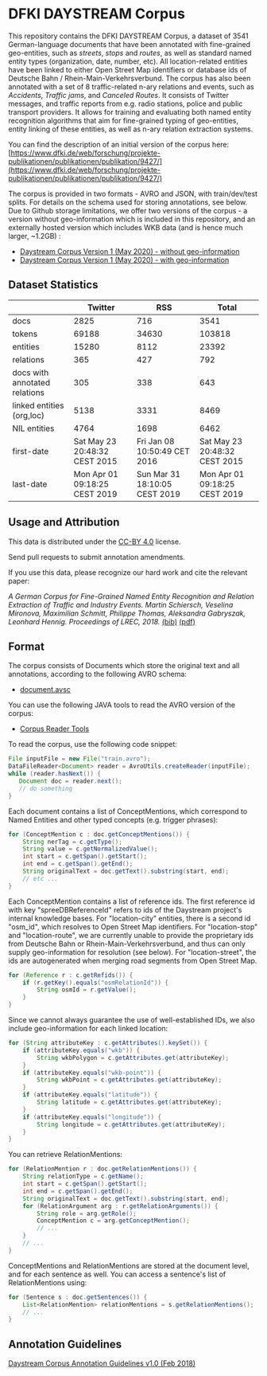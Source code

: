 # DFKI DAYSTREAM Corpus

This repository contains the DFKI DAYSTREAM Corpus, a dataset of 3541 German-language documents that have been annotated with fine-grained geo-entities, such as _streets_, _stops_ and _routes_, as well as standard named entity types (organization, date, number, etc). All location-related entities have been linked to either Open Street Map identifiers or database ids of Deutsche Bahn / Rhein-Main-Verkehrsverbund. The corpus has also been annotated with a set of 8 traffic-related n-ary relations and events, such as _Accidents_, _Traffic jams_, and _Canceled Routes_. It consists of Twitter messages, and traffic reports from e.g. radio stations, police and public transport providers. It allows for training and evaluating both named entity recognition algorithms that aim for fine-grained typing of geo-entities, entity linking of these entities, as well as n-ary relation extraction systems.

You can find the description of an initial version of the corpus here: [https://www.dfki.de/web/forschung/projekte-publikationen/publikationen/publikation/9427/](https://www.dfki.de/web/forschung/projekte-publikationen/publikationen/publikation/9427/)

The corpus is provided in two formats - AVRO and JSON, with train/dev/test splits. For details on the schema used for storing annotations, see below. Due to Github storage limitations, we offer two versions of the corpus - a version without geo-information which is included in this repository, and an externally hosted version which includes WKB data (and is hence much larger, ~1.2GB) :

 * [Daystream Corpus Version 1 (May 2020) - without geo-information](v1_20200511/)
 * [Daystream Corpus Version 1 (May 2020) - with geo-information](https://cloud.dfki.de/owncloud/index.php/s/BXgDHP8Ad54Koe6)

## Dataset Statistics

|  | Twitter | RSS | Total |
| ---- | ---- | ---- | ---- |
| docs | 2825| 716 | 3541 |
| tokens | 69188 | 34630 | 103818 |
| entities | 15280 | 8112 | 23392 |
| relations | 365 | 427 | 792 |
| docs with annotated relations | 305 | 338 | 643 |
| linked entities (org,loc) | 5138 | 3331 | 8469 |
| NIL entities | 4764 | 1698 | 6462 |
| first-date |	Sat May 23 20:48:32 CEST 2015 |	Fri Jan 08 10:50:49 CET 2016 |	Sat May 23 20:48:32 CEST 2015 |
| last-date |Mon Apr 01 09:18:25 CEST 2019 |	Sun Mar 31 18:10:05 CEST 2019 |	Mon Apr 01 09:18:25 CEST 2019 |

## Usage and Attribution

This data is distributed under the [CC-BY 4.0](https://creativecommons.org/licenses/by/4.0/) license.

Send pull requests to submit annotation amendments.

If you use this data, please recognize our hard work and cite the relevant paper:

_A German Corpus for Fine-Grained Named Entity Recognition and Relation Extraction of Traffic and Industry Events. Martin Schiersch, Veselina Mironova, Maximilian Schmitt, Philippe Thomas, Aleksandra Gabryszak, Leonhard Hennig. Proceedings of LREC, 2018._ [(bib)](paper.bib) [(pdf)](https://www.dfki.de/fileadmin/user_upload/import/9427_lrec_smartdata_corpus.pdf)

## Format

The corpus consists of Documents which store the original text and all annotations, according to the following AVRO schema:

 * [document.avsc](document.avsc)

You can use the following JAVA tools to read the AVRO version of the corpus:

 * [Corpus Reader Tools](sdw-tools-1.0-SNAPSHOT.jar)

To read the corpus, use the following code snippet:

   ```java
   File inputFile = new File("train.avro");
   DataFileReader<Document> reader = AvroUtils.createReader(inputFile);
   while (reader.hasNext()) {
      Document doc = reader.next();
      // do something
   }

   ```

Each document contains a list of ConceptMentions, which correspond to Named Entities and other typed concepts (e.g. trigger phrases):

   ```java
   for (ConceptMention c : doc.getConceptMentions()) {
       String nerTag = c.getType();
       String value = c.getNormalizedValue();
       int start = c.getSpan().getStart();
       int end = c.getSpan().getEnd();
       String originalText = doc.getText().substring(start, end);
       // etc ...
   }
   ```

Each ConceptMention contains a list of reference ids. The first reference id with key "spreeDBReferenceId" refers to ids of the Daystream project's internal knowledge bases. For "location-city" entities, there is a second id "osm_id", which resolves to Open Street Map identifiers. For "location-stop" and "location-route", we are currently unable to provide the proprietary ids from Deutsche Bahn or Rhein-Main-Verkehrsverbund, and thus can only supply geo-information for resolution (see below). For "location-street", the ids are autogenerated when merging road segments from Open Street Map.

   ```java
   for (Reference r : c.getRefids()) {
       if (r.getKey().equals("osmRelationId")) {
           String osmId = r.getValue();
       }
   }
   ```

Since we cannot always guarantee the use of well-established IDs, we also include geo-information for each linked location:

   ```java
   for (String attributeKey : c.getAttributes().keySet()) {
       if (attributeKey.equals("wkb")) {
           String wkbPolygon = c.getAttributes.get(attributeKey);
       }
       if (attributeKey.equals("wkb-point")) {
           String wkbPoint = c.getAttributes.get(attributeKey);
       }
       if (attributeKey.equals("latitude")) {
           String latitude = c.getAttributes.get(attributeKey);
       }
       if (attributeKey.equals("longitude")) {
           String longitude = c.getAttributes.get(attributeKey);
       }
   }
   ```


You can retrieve RelationMentions:

   ```java
   for (RelationMention r : doc.getRelationMentions()) {
       String relationType = c.getName();
       int start = c.getSpan().getStart();
       int end = c.getSpan().getEnd();
       String originalText = doc.getText().substring(start, end);
       for (RelationArgument arg : r.getRelationArguments()) {
           String role = arg.getRole();
           ConceptMention c = arg.getConceptMention();
           // ...
       }
       // ...
   }
   ```

ConceptMentions and RelationMentions are stored at the document level, and for each sentence as well. You can access a sentence's list of RelationMentions using:

   ```java
   for (Sentence s : doc.getSentences()) {
       List<RelationMention> relationMentions = s.getRelationMentions();
       // ...
   }
   ```



## Annotation Guidelines

[Daystream Corpus Annotation Guidelines v1.0 (Feb 2018)](SmartData_Corpus_Annotation_Guidelines_Feb_2018_v1.0.pdf)
